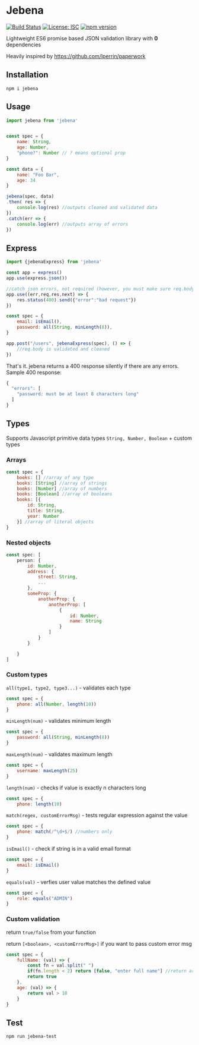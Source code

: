 # Jebena

[![Build Status](https://travis-ci.org/magna25/jebena.svg?branch=master)](https://travis-ci.org/magna25/jebena)
[![License: ISC](https://img.shields.io/badge/License-ISC-blue.svg)](https://opensource.org/licenses/ISC)
[![npm version](https://badge.fury.io/js/jebena.svg)](https://badge.fury.io/js/jebena)


Lightweight ES6 promise based JSON validation library with **0** dependencies

Heavily inspired by https://github.com/lperrin/paperwork

## Installation
`npm i jebena`

## Usage

```javascript
import jebena from 'jebena'


const spec = {
    name: String,
    age: Number,
    "phone?": Number // ? means optional prop
}

const data = {
    name: "Foo Bar",
    age: 34
}

jebena(spec, data)
.then( res => {
    console.log(res) //outputs cleaned and validated data
})
.catch(err => {
    console.log(err) //outputs array of errors
})

```
## Express

```javascript
import {jebenaExpress} from 'jebena'

const app = express()
app.use(express.json())

//catch json errors, not required (however, you must make sure req.body is a json data before you call jebenaExpress)
app.use((err,req,res,next) => {
    res.status(400).send({"error":"bad request"})
})

const spec = {
    email: isEmail(),
    password: all(String, minLength(8)),
}

app.post("/users", jebenaExpress(spec), () => {
    //req.body is validated and cleaned
})
```

That's it. jebena returns a 400 response silently if there are any errors. Sample 400 response:

```javascript
{
  "errors": [
    "password: must be at least 8 characters long"
  ]
}
```

## Types

Supports Javascript primitive data types `String, Number, Boolean` + custom types

### Arrays

```javascript
const spec = {
    books: [] //array of any type
    books: [String] //array of strings
    books: [Number] //array of numbers
    books: [Boolean] //array of booleans
    books: [{
        id: String,
        title: String,
        year: Number
    }] //array of literal objects
}
```

### Nested objects

```javascript
const spec: [
    person: {
        id: Number,
        address: {
            street: String,
            ...
        },
        someProp: {
            anotherProp: {
                anotherProp: [
                    {
                        id: Number,
                        name: String
                    }
                ]
            }
        }

    }
]
```

### Custom types

`all(type1, type2, type3...)` - validates each type

```javascript
const spec = {
    phone: all(Number, length(10))
}
```

`minLength(num)` - validates minimum length

```javascript
const spec = {
    password: all(String, minLength(8))
}
```

`maxLength(num)` - validates maximum length

```javascript
const spec = {
    username: maxLength(25)
}
```

`length(num)` - checks if value is exactly n characters long

```javascript
const spec = {
    phone: length(10)
```

`match(regex, customErrorMsg)` - tests regular expression against the value

```javascript
const spec = {
    phone: match(/^\d+$/) //numbers only
}
```

`isEmail()` - check if string is in a valid email format

```javascript
const spec = {
    email: isEmail()
}
```

`equals(val)` - verfies user value matches the defined value

```javascript
const spec = {
    role: equals("ADMIN")
}
```

### Custom validation

return `true/false` from your function

return `[<boolean>, <customErrorMsg>]` if you want to pass custom error msg

```javascript
const spec = {
    fullName: (val) => {
        const fn = val.split(" ")
        if(fn.length < 2) return [false, "enter full name"] //return array for custom error message
        return true
    },
    age: (val) => {
        return val > 18
    }
}
```

## Test

`npm run jebena-test`